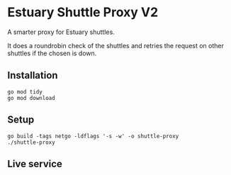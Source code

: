 # Estuary Shuttle Proxy V2

A smarter proxy for Estuary shuttles.

It does a roundrobin check of the shuttles and retries the request on other shuttles if the chosen is down.

## Installation
```
go mod tidy
go mod download
```

## Setup
```
go build -tags netgo -ldflags '-s -w' -o shuttle-proxy
./shuttle-proxy
```

## Live service
```

```